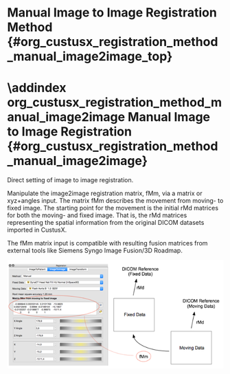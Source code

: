Manual Image to Image Registration Method {#org_custusx_registration_method_manual_image2image_top}
===================

\addindex org_custusx_registration_method_manual_image2image
Manual Image to Image Registration {#org_custusx_registration_method_manual_image2image}
===========================================================

Direct setting of image to image registration.

Manipulate the image2image registration matrix, fMm, via a matrix or xyz+angles input.
The matrix fMm describes the movement from moving- to fixed image. The starting point for the movement is the initial rMd matrices for both the moving- and fixed image.
That is, the rMd matrices representing the spatial information from the original DICOM datasets imported in CustusX.

The fMm matrix input is compatible with resulting fusion matrices from external tools like Siemens Syngo Image Fusion/3D Roadmap.

![Image-to-image registration widget](I2I_registration_widget.png "Image-to-image registration widget")
